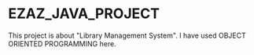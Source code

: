 # EZAZ_JAVA_PROJECT
This project is about "Library Management System". I have used OBJECT ORIENTED PROGRAMMING here.
